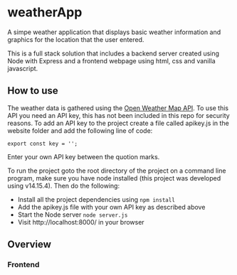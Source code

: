 # weatherApp

A simpe weather application that displays basic weather information and graphics for the location that the user entered.

This is a full stack solution that includes a backend server created using Node with Express and a frontend webpage using html, css and vanilla javascript.

## How to use

The weather data is gathered using the [Open Weather Map API](https://openweathermap.org/api). To use this API you need an API key, this has not been included in this repo for security reasons. To add an API key to the project create a file called apikey.js in the website folder and add the following line of code:

```
export const key = '';
```

Enter your own API key between the quotion marks.

To run the project goto the root directory of the project on a command line program, make sure you have node installed (this project was developed using v14.15.4). Then do the following:

- Install all the project dependencies using `npm install`
- Add the apikey.js file with your own API key as described above
- Start the Node server `node server.js`
- Visit http://localhost:8000/ in your browser

## Overview

### Frontend

